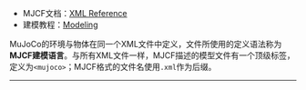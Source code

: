 + MJCF文档：[XML Reference](https://mujoco.readthedocs.io/en/stable/XMLreference.html)
+ 建模教程：[Modeling](https://mujoco.readthedocs.io/en/latest/modeling.html)

MuJoCo的环境与物体在同一个XML文件中定义，文件所使用的定义语法称为**MJCF建模语言**。与所有XML文件一样，MJCF描述的模型文件有一个顶级标签，定义为`<mujoco>`；MJCF格式的文件名使用`.xml`作为后缀。




---




